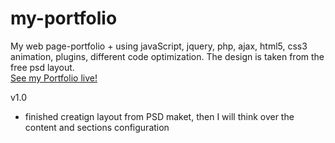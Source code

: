 # my-portfolio
My web page-portfolio + using javaScript, jquery, php, ajax, html5, css3 animation, plugins, different code optimization.
The design is taken from the free psd layout.
<br>
<a href='http://krusser-mykolaj.vxm.pl'>See my Portfolio live!</a>

v1.0
- finished creatign layout from PSD maket, then I will think over the content and sections configuration
